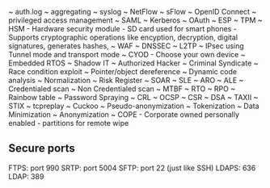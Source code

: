 ~ auth.log
~ aggregating
~ syslog
~ NetFlow
~ sFlow
~ OpenID Connect
~ privileged access management
~ SAML
~ Kerberos
~ OAuth
~ ESP
~ TPM
~ HSM
	- Hardware security module
	- SD card used for smart phones
	- Supports cryptographic operations like encyption, decryption, digital signatures, generates hashes, 
~ WAF
~ DNSSEC
~ L2TP
~ IPsec using Tunnel mode and transport mode
~ CYOD
	- Choose your own device
~ Embedded RTOS
~ Shadow IT
~ Authorized Hacker
~ Criminal Syndicate
~ Race condition exploit
~ Pointer/object dereference
~ Dynamic code analysis
~ Normalization
~ Risk Register
~ SOAR
~ SLE
~ ARO
~ ALE
~ Credentialed scan
~ Non Credentialed scan
~ MTBF
~ RTO
~ RPO
~ Rainbow table
~ Password Spraying
~ CRL
~ OCSP
~ CSR
~ DSA
~ TAXII
~ STIX
~ tcpreplay
~ Cuckoo
~ Pseudo-anonymization
~ Tokenization
~ Data Minimization
~ Anonymization
~ COPE
	- Corporate owned personally enabled
	- partitions for remote wipe

## Secure ports
FTPS: port 990
SRTP: port 5004
SFTP: port 22 (just like SSH)
LDAPS: 636
LDAP: 389


